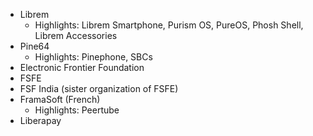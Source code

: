 - Librem
	- Highlights: Librem Smartphone, Purism OS, PureOS, Phosh Shell, Librem Accessories
- Pine64
	- Highlights: Pinephone, SBCs
- Electronic Frontier Foundation
- FSFE
- FSF India (sister organization of FSFE)
- FramaSoft (French)
	- Highlights: Peertube
- Liberapay
